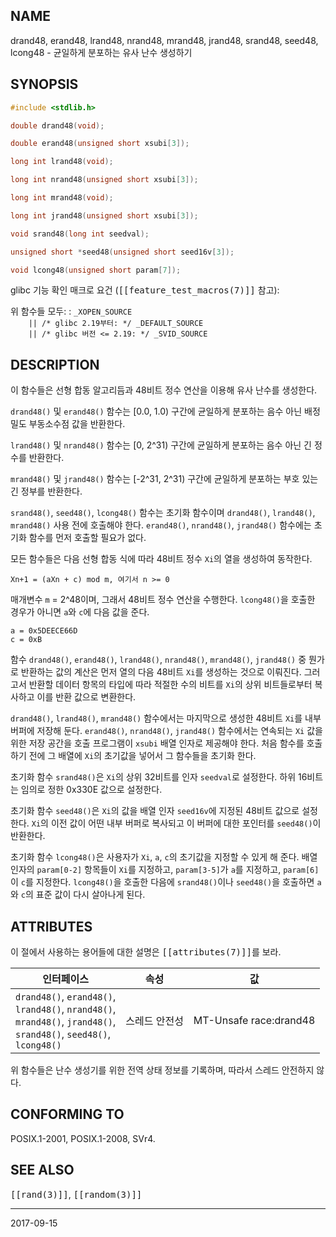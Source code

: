 ## NAME

drand48, erand48, lrand48, nrand48, mrand48, jrand48, srand48, seed48, lcong48 - 균일하게 분포하는 유사 난수 생성하기

## SYNOPSIS

```c
#include <stdlib.h>

double drand48(void);

double erand48(unsigned short xsubi[3]);

long int lrand48(void);

long int nrand48(unsigned short xsubi[3]);

long int mrand48(void);

long int jrand48(unsigned short xsubi[3]);

void srand48(long int seedval);

unsigned short *seed48(unsigned short seed16v[3]);

void lcong48(unsigned short param[7]);
```

glibc 기능 확인 매크로 요건 (<tt>[[feature_test_macros(7)]]</tt> 참고):

위 함수들 모두:
:   `_XOPEN_SOURCE`<br>
    `    || /* glibc 2.19부터: */ _DEFAULT_SOURCE`<br>
    `    || /* glibc 버전 <= 2.19: */ _SVID_SOURCE`

## DESCRIPTION

이 함수들은 선형 합동 알고리듬과 48비트 정수 연산을 이용해 유사 난수를 생성한다.

`drand48()` 및 `erand48()` 함수는 [0.0, 1.0) 구간에 균일하게 분포하는 음수 아닌 배정밀도 부동소수점 값을 반환한다.

`lrand48()` 및 `nrand48()` 함수는 [0, 2^31) 구간에 균일하게 분포하는 음수 아닌 긴 정수를 반환한다.

`mrand48()` 및 `jrand48()` 함수는 [-2^31, 2^31) 구간에 균일하게 분포하는 부호 있는 긴 정부를 반환한다.

`srand48()`, `seed48()`, `lcong48()` 함수는 초기화 함수이며 `drand48()`, `lrand48()`, `mrand48()` 사용 전에 호출해야 한다. `erand48()`, `nrand48()`, `jrand48()` 함수에는 초기화 함수를 먼저 호출할 필요가 없다.

모든 함수들은 다음 선형 합동 식에 따라 48비트 정수 `Xi`의 열을 생성하여 동작한다.

```text
Xn+1 = (aXn + c) mod m, 여기서 n >= 0
```

매개변수 `m` = 2^48이며, 그래서 48비트 정수 연산을 수행한다. `lcong48()`을 호출한 경우가 아니면 `a`와 `c`에 다음 값을 준다.

```text
a = 0x5DEECE66D
c = 0xB
```

함수 `drand48()`, `erand48()`, `lrand48()`, `nrand48()`, `mrand48()`, `jrand48()` 중 뭔가로 반환하는 값의 계산은 먼저 열의 다음 48비트 `Xi`를 생성하는 것으로 이뤄진다. 그러고서 반환할 데이터 항목의 타입에 따라 적절한 수의 비트를 `Xi`의 상위 비트들로부터 복사하고 이를 반환 값으로 변환한다.

`drand48()`, `lrand48()`, `mrand48()` 함수에서는 마지막으로 생성한 48비트 `Xi`를 내부 버퍼에 저장해 둔다. `erand48()`, `nrand48()`, `jrand48()` 함수에서는 연속되는 `Xi` 값을 위한 저장 공간을 호출 프로그램이 `xsubi` 배열 인자로 제공해야 한다. 처음 함수를 호출하기 전에 그 배열에 `Xi`의 초기값을 넣어서 그 함수들을 초기화 한다.

초기화 함수 `srand48()`은 `Xi`의 상위 32비트를 인자 `seedval`로 설정한다. 하위 16비트는 임의로 정한 0x330E 값으로 설정한다.

초기화 함수 `seed48()`은 `Xi`의 값을 배열 인자 `seed16v`에 지정된 48비트 값으로 설정한다. `Xi`의 이전 값이 어떤 내부 버퍼로 복사되고 이 버퍼에 대한 포인터를 `seed48()`이 반환한다.

초기화 함수 `lcong48()`은 사용자가 `Xi`, `a`, `c`의 초기값을 지정할 수 있게 해 준다. 배열 인자의 `param[0-2]` 항목들이 `Xi`를 지정하고, `param[3-5]`가 `a`를 지정하고, `param[6]`이 `c`를 지정한다. `lcong48()`을 호출한 다음에 `srand48()`이나 `seed48()`을 호출하면 `a`와 `c`의 표준 값이 다시 살아나게 된다.

## ATTRIBUTES

이 절에서 사용하는 용어들에 대한 설명은 <tt>[[attributes(7)]]</tt>를 보라.

| 인터페이스 | 속성 | 값 |
| --- | --- | --- |
| `drand48()`, `erand48()`,<br>`lrand48()`, `nrand48()`,<br>`mrand48()`, `jrand48()`,<br>`srand48()`, `seed48()`,<br>`lcong48()` | 스레드 안전성 | MT-Unsafe race:drand48 |

위 함수들은 난수 생성기를 위한 전역 상태 정보를 기록하며, 따라서 스레드 안전하지 않다.

## CONFORMING TO

POSIX.1-2001, POSIX.1-2008, SVr4.

## SEE ALSO

<tt>[[rand(3)]]</tt>, <tt>[[random(3)]]</tt>

----

2017-09-15
